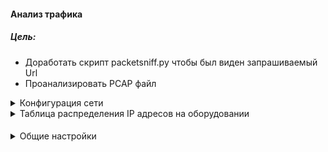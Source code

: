 #### Анализ трафика

##### Цель:
* Доработать скрипт packetsniff.py чтобы был виден запрашиваемый Url
* Проанализировать PCAP файл


<details>
<summary>Конфигурация сети</summary>

  ![alt-текст](/lab-10/img/network.png)
</summary>
</details>

<details>
  <summary>Таблица распределения IP адресов на оборудовании</summary>


|location        | ip |prefix|gateway| switch/port|
|:-----------:|:--------:|:---------------:|:-------------:|:---:|
|R1|10.1.1.1|30|N/A|e0/0|
||192.168.1.1|24|N/A|e0/1.10|
|R2|10.1.1.2|30|N/A|e0/0|
||10.2.2.2|30|N/A|e0/1|
|R3|10.2.2.1|30|N/A|e0/0|
||192.168.3.1|24|N/A|e0/1.3|
||192.168.33.1|24|N/A|e01/33|
|VPC-A|192.168.1.10|24|192.168.1.1|SW1-e0/2|
|VPC-B|192.168.3.10|24|192.168.3.1|SW3-e0/1|
|VPC-C|192.168.33.10|24|192.168.33.1|SW3-e0/2|


</details>  

####  


<details>
<summary>Общие настройки</summary>

###### На каждом устройстве настроена адресация согласно схеме и обеспечена связанность.
Дополнительно сделаны базовые настройки оборудования.

  [Конфигурации устройств](./config/)

</summary>

</details>
